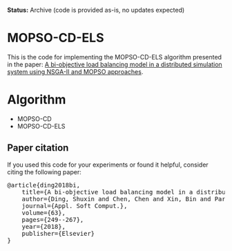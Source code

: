 **Status:** Archive (code is provided as-is, no updates expected)

# MOPSO-CD-ELS

This is the code for implementing the MOPSO-CD-ELS algorithm presented in the paper:
[A bi-objective load balancing model in a distributed simulation system using NSGA-II and MOPSO approaches](https://www.sciencedirect.com/science/article/pii/S1568494617305513).

# Algorithm
* MOPSO-CD
* MOPSO-CD-ELS

## Paper citation

If you used this code for your experiments or found it helpful, consider citing the following paper:

<pre>
@article{ding2018bi,
	title={A bi-objective load balancing model in a distributed simulation system using NSGA-II and MOPSO approaches},
	author={Ding, Shuxin and Chen, Chen and Xin, Bin and Pardalos, Panos M},
	journal={Appl. Soft Comput.},
	volume={63},
	pages={249--267},
	year={2018},
	publisher={Elsevier}
}
</pre>
